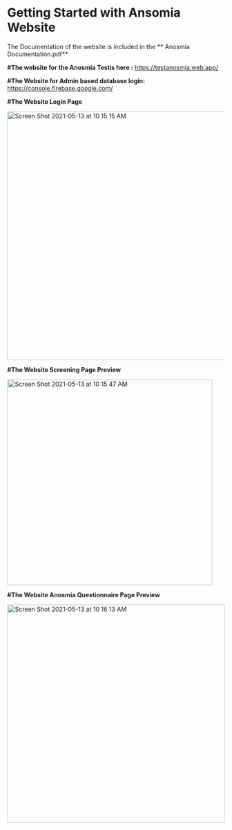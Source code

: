 # Getting Started with Ansomia Website

The Documentation of the website is included in the ** Anosmia Documentation.pdf**

**#The website for the Anosmia Testis here :** https://testanosmia.web.app/

**#The Website for Admin based database login:** https://console.firebase.google.com/

**#The Website Login Page**

<img width="574" alt="Screen Shot 2021-05-13 at 10 15 15 AM" src="https://user-images.githubusercontent.com/42656760/118154304-1dd6ff00-b3d4-11eb-8f82-1710c911e13d.png">

**#The Website Screening Page Preview**

<img width="475" alt="Screen Shot 2021-05-13 at 10 15 47 AM" src="https://user-images.githubusercontent.com/42656760/118154368-32b39280-b3d4-11eb-80de-2beda52cd397.png">

**#The Website Anosmia Questionnaire Page Preview**

<img width="504" alt="Screen Shot 2021-05-13 at 10 16 13 AM" src="https://user-images.githubusercontent.com/42656760/118154419-419a4500-b3d4-11eb-96cf-acce025376ca.png">
